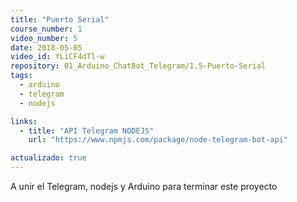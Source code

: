 ```yaml
---
title: "Puerto Serial"
course_number: 1
video_number: 5
date: 2018-05-05
video_id: YLiCF4dTl-w
repository: 01_Arduino_ChatBot_Telegram/1.5-Puerto-Serial
tags:
  - arduino
  - telegram
  - nodejs

links:
  - title: "API Telegram NODEJS"
    url: "https://www.npmjs.com/package/node-telegram-bot-api"

actualizado: true
---
```


A unir el Telegram, nodejs y Arduino para terminar este proyecto
